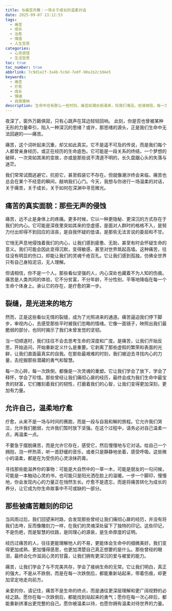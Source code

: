```yaml
---
title: 与痛苦共舞：一场关于成长的温柔对话
date: 2025-09-07 13:12:53
tags:
  - 痛苦
  - 成长
  - 治愈
  - 情感
  - 人生哲思
categories:
  - 心灵感悟
  - 生活哲思
toc: true
toc_number: true
abbrlink: 7c9d1e2f-3a4b-5c6d-7e8f-90a1b2c3d4e5
keywords:
  - 痛苦
  - 疗愈
  - 成长
  - 情绪
  - 自我接纳
description: 生命中总有那么一些时刻，痛苦如潮水般涌来，将我们淹没。但请相信，每一次深沉的痛楚，都是一次灵魂的洗礼，一次通往更深层自我的邀请。这篇文章，想与你温柔地探讨痛苦的意义，以及如何在裂缝中寻觅光亮，最终与它和解，走向更丰盛的生命。
---
```


夜深了，窗外万籁俱寂，只有心跳声在耳边轻轻回响。
此刻，你是否也曾被某种无形的力量牵引，陷入一种深沉的思绪？或许，那思绪的源头，正是我们生命中无法回避的——痛苦。

痛苦，这个词听起来沉重，却又如此真实。它不是遥不可及的传说，而是我们每个人都曾亲身经历，或正在经历的生命底色。它可能是一段关系的终结，一个梦想的破碎，一次突如其来的变故，亦或是那些说不清道不明的，长久盘踞心头的失落与迷茫。

我们常常试图逃避它，抗拒它，甚至假装它不存在。但就像潮汐终会来临，痛苦也总会在某个不经意的瞬间，敲响我们心门。今天，我想与你进行一场温柔的对话，关于痛苦，关于成长，关于如何在深渊中寻觅微光。

## 痛苦的真实面貌：那些无声的侵蚀

痛苦，远不止是身体上的疼痛。更多时候，它以一种更隐秘、更深沉的方式存在于我们的内心。它可能是深夜里突如其来的空虚感，是面对人群时的格格不入，是努力付出却得不到回应的沮丧，是自我怀疑的低语，是那些无法言说的委屈和不甘。

它悄无声息地侵蚀着我们的内心，让我们感到疲惫、无助，甚至有时会怀疑生命的意义。我们可能会因此变得沉默，变得敏感，甚至对世界筑起高墙。这种痛苦，往往没有明显的伤口，却能让我们的灵魂千疮百孔。它让我们感到孤独，仿佛全世界只有自己身陷泥沼，无人理解。

但请相信，你不是一个人。那些看似坚强的人，内心深处也藏着不为人知的伤痕。痛苦是人类共同的体验，它不分贫富，不分年龄，不分性别，平等地降临在每一个生命个体身上。承认它的存在，是疗愈的第一步。

## 裂缝，是光进来的地方

然而，正是这些看似无情的裂缝，成为了光照进来的通道。痛苦逼迫我们停下脚步，审视内心，去感受那些平时被我们忽略的情绪。它像一面镜子，映照出我们最脆弱的部分，也同时揭示了我们未曾发觉的坚韧。

当一切顺遂时，我们往往不会去思考生命的深度和广度。是痛苦，让我们开始反思，开始追问，开始重新定义什么是重要。它剥离了那些虚假的繁荣和表面的光鲜，让我们直面最真实的自我。在那些最艰难的时刻，我们被迫去寻找内心的力量，去挖掘那些潜藏的勇气和智慧。

每一次心碎，每一次跌倒，都像是一次灵魂的重塑。它让我们学会了放下，学会了释怀，学会了珍惜。那些曾经让我们痛彻心扉的经历，最终会成为我们生命中最宝贵的财富，它们雕刻着我们的韧性，打磨着我们的心智，让我们变得更加深刻，更加有力量。

## 允许自己，温柔地疗愈

疗愈，从来不是一场与时间的赛跑，而是一段与自我和解的旅程。它允许我们哭泣，允许我们脆弱，允许我们暂时放下坚强。在这个过程中，请务必对自己温柔一点，再温柔一点。

不要急于摆脱痛苦，而是允许它存在，感受它，然后慢慢地与它对话。给自己一个拥抱，泡一杯热茶，听一首舒缓的音乐，或者只是静静地坐着，感受呼吸。这些微小的温柔，都是在为受伤的心灵涂抹药膏。

寻找那些能滋养你的事物：可能是大自然中的一草一木，可能是朋友的一句问候，可能是一本触动心灵的书，也可能只是阳光洒在脸上的温暖。一步一个脚印，慢慢地，你会发现内心的力量正在悄然生长。疗愈不是遗忘，而是将痛苦转化为成长的养分，让它成为你生命故事中不可或缺的一部分。

## 那些被痛苦雕刻的印记

当风雨过后，我们回望来时路，会发现那些曾经让我们痛彻心扉的经历，并没有将我们击垮，反而像雕刻刀一样，在我们的灵魂深处留下了独特的印记。这些印记，不是伤疤，而是智慧的纹路，是同理心的源泉，是生命厚度的证明。

经历过痛苦的人，往往更能理解他人的不易，更能体会生命中的细微美好。我们变得更加成熟，更加懂得感恩，也更加清楚自己真正想要的是什么。那些曾经的眼泪，最终会化作滋润心灵的甘露，让我们拥有更深沉的爱与被爱的能力。

痛苦，让我们学会了与不完美共存，学会了接纳生命的无常。它让我们明白，真正的强大，不是从不跌倒，而是在每一次跌倒后，都能重新站起来，带着伤痕，却更加坚定地走向前方。

亲爱的你，请记住，痛苦不是生命的终点，而是通往更深层理解和更广阔视野的必经之路。愿你在每一次跌倒后，都能找到站起来的勇气；愿你在每一次心碎后，都能重新拼凑出更完整的自己。愿你被温柔以待，也愿你拥有温柔对待世界的力量。